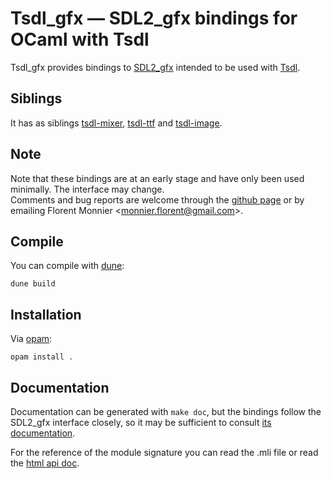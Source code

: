 # Tsdl\_gfx — SDL2\_gfx bindings for OCaml with Tsdl

Tsdl\_gfx provides bindings to
[SDL2\_gfx](https://www.ferzkopp.net/wordpress/2016/01/02/sdl_gfx-sdl2_gfx/)
intended to be used with [Tsdl](https://github.com/dbuenzli/tsdl).


## Siblings

It has as siblings
[tsdl-mixer](https://github.com/tokenrove/tsdl-mixer),
[tsdl-ttf](https://github.com/tokenrove/tsdl-ttf) and
[tsdl-image](https://github.com/tokenrove/tsdl-image).


## Note

Note that these bindings are at an early stage and have only been used
minimally.  The interface may change.  
Comments and bug reports are welcome through the
[github page](https://github.com/fccm/tsdl-gfx)
or by emailing Florent Monnier
<[monnier.florent@gmail.com](mailto:monnier.florent@gmail.com)>.


## Compile

You can compile with [dune](https://dune.readthedocs.io/en/stable/):

    dune build


## Installation

Via [opam](https://opam.ocaml.org/):

    opam install .


## Documentation

Documentation can be generated with `make doc`, but the bindings
follow the SDL2\_gfx interface closely, so it may be sufficient to
consult [its documentation](
https://www.ferzkopp.net/Software/SDL2_gfx/Docs/html/_s_d_l2__gfx_primitives_8h.html).

For the reference of the module signature you can read the .mli file
or read the [html api doc](
https://fccm.github.io/tsdl-gfx/tsdl_gfx/Tsdl_gfx/Gfx/).

